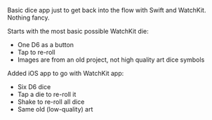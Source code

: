 Basic dice app just to get back into the flow with Swift and WatchKit. Nothing fancy.

Starts with the most basic possible WatchKit die:
* One D6 as a button
* Tap to re-roll
* Images are from an old project, not high quality art dice symbols

Added iOS app to go with WatchKit app:
* Six D6 dice
* Tap a die to re-roll it
* Shake to re-roll all dice
* Same old (low-quality) art
